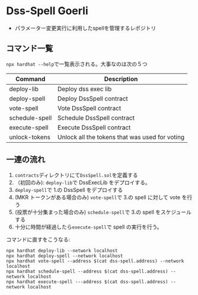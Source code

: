 # Dss-Spell Goerli

- パラメーター変更実行に利用したspellを管理するレポジトリ

## コマンド一覧

`npx hardhat --help`で一覧表示される。大事なのは次の５つ

| Command        | Description                                     |
| -------------- | ----------------------------------------------- |
| deploy-lib     | Deploy dss exec lib                             |
| deploy-spell   | Deploy DssSpell contract                        |
| vote-spell     | Vote DssSpell contract                          |
| schedule-spell | Schedule DssSpell contract                      |
| execute-spell  | Execute DssSpell contract                       |
| unlock-tokens  | Unlock all the tokens that was used for voting  |

## 一連の流れ

1. `contracts`ディレクトリにて`DssSpell.sol`を定義する
2. （初回のみ): `deploy-lib`で DssExecLib をデプロイする。
3. `deploy-spell`で 1.の DssSpell をデプロイする
4. (MKR トークンがある場合のみ) `vote-spell`で 3.の spell に対して vote を行う
5. (投票が十分集まった場合のみ) `schedule-spell`で 3.の spell をスケジュールする
6. 十分に時間が経過したら`execute-spell`で spell の実行を行う。

コマンドに直すをこうなる:

```terminal
npx hardhat deploy-lib --network localhost
npx hardhat deploy-spell --network localhost
npx hardhat vote-spell --address $(cat dss-spell.address) --network localhost
npx hardhat schedule-spell --address $(cat dss-spell.address) --network localhost
npx hardhat execute-spell ---address $(cat dss-spell.address) --network localhost
```
